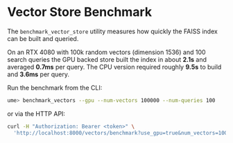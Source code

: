 # Vector Store Benchmark

The `benchmark_vector_store` utility measures how quickly the FAISS index can be built and queried.

On an RTX 4080 with 100k random vectors (dimension 1536) and 100 search queries the GPU backed store built the index in about **2.1s** and averaged **0.7ms** per query. The CPU version required roughly **9.5s** to build and **3.6ms** per query.

Run the benchmark from the CLI:

```bash
ume> benchmark_vectors --gpu --num-vectors 100000 --num-queries 100
```

or via the HTTP API:

```bash
curl -H "Authorization: Bearer <token>" \
  'http://localhost:8000/vectors/benchmark?use_gpu=true&num_vectors=100000&num_queries=100'
```
